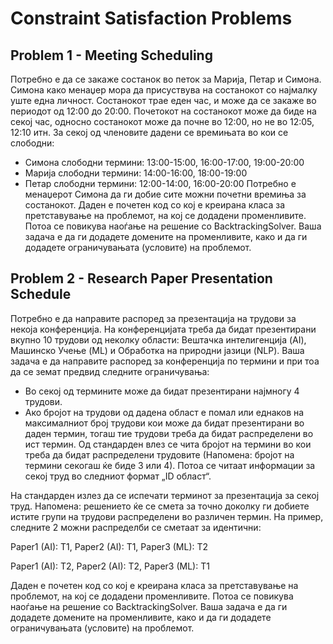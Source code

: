 # Constraint Satisfaction Problems
## Problem 1 - Meeting Scheduling
Потребно е да се закаже состанок во петок за Марија, Петар и Симона. Симона како менаџер мора да присуствува на состанокот со најмалку уште една личност. Состанокот трае еден час, и може да се закаже во периодот од 12:00 до 20:00. Почетокот на состанокот може да биде на секој час, односно состанокот може да почне во 12:00, но не во 12:05, 12:10 итн. За секој од членовите дадени се времињата во кои се слободни:

- Симона слободни термини: 13:00-15:00, 16:00-17:00, 19:00-20:00
- Марија слободни термини: 14:00-16:00, 18:00-19:00
- Петар слободни термини: 12:00-14:00, 16:00-20:00
Потребно е менаџерот Симона да ги добие сите можни почетни времиња за состанокот. Даден е почетен код со кој е креирана класа за претставување на проблемот, на кој се додадени променливите. Потоа се повикува наоѓање на решение со BacktrackingSolver. Ваша задача е да ги додадете домените на променливите, како и да ги додадете ограничувањата (условите) на проблемот.

## Problem 2 - Research Paper Presentation Schedule
Потребно е да направите распоред за презентација на трудови за некоја конференција. На конференцијата треба да бидат презентирани вкупно 10 трудови од неколку области: Вештачка интелигенција (AI), Машинско Учење (ML) и Обработка на природни јазици (NLP). Ваша задача е да направите распоред за конференција по термини и при тоа да се земат предвид следните ограничувања:

- Во секој од термините може да бидат презентирани најмногу 4 трудови.
- Ако бројот на трудови од дадена област е помал или еднаков на максималниот број трудови кои може да бидат презентирани во даден термин, тогаш тие трудови треба да бидат распределени во ист термин.
Од стандарден влез се чита бројот на термини во кои треба да бидат распределени трудовите (Напомена: бројот на термини секогаш ќе биде 3 или 4). Потоа се читаат информации за секој труд во следниот формат „ID област“.

На стандарден излез да се испечати терминот за презентација за секој труд. Напомена: решението ќе се смета за точно доколку ги добиете истите групи на трудови распределени во различен термин. На пример, следните 2 можни распределби се сметаат за идентични:

Paper1 (AI): T1, Paper2 (AI): T1, Paper3 (ML): T2

Paper1 (AI): T2, Paper2 (AI): T2, Paper3 (ML): T1

Даден е почетен код со кој е креирана класа за претставување на проблемот, на кој се додадени променливите. Потоа се повикува наоѓање на решение со BacktrackingSolver. Ваша задача е да ги додадете домените на променливите, како и да ги додадете ограничувањата (условите) на проблемот.

